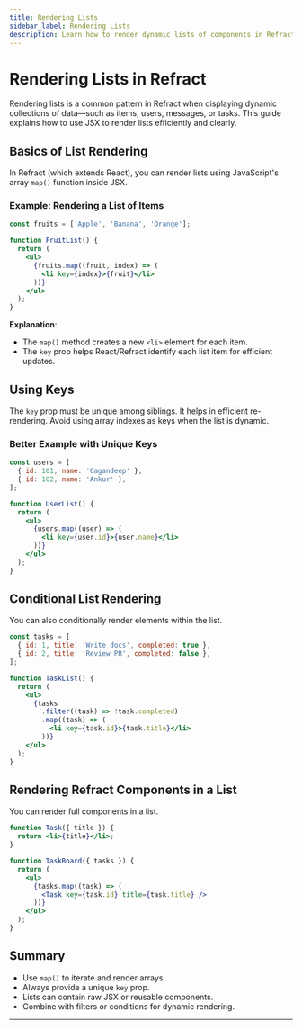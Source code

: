```yaml
---
title: Rendering Lists
sidebar_label: Rendering Lists
description: Learn how to render dynamic lists of components in Refract using JSX and array methods.
---
```


# Rendering Lists in Refract

Rendering lists is a common pattern in Refract when displaying dynamic collections of data—such as items, users, messages, or tasks. This guide explains how to use JSX to render lists efficiently and clearly.

## Basics of List Rendering

In Refract (which extends React), you can render lists using JavaScript's array `map()` function inside JSX.

### Example: Rendering a List of Items

```jsx
const fruits = ['Apple', 'Banana', 'Orange'];

function FruitList() {
  return (
    <ul>
      {fruits.map((fruit, index) => (
        <li key={index}>{fruit}</li>
      ))}
    </ul>
  );
}
````

**Explanation**:

* The `map()` method creates a new `<li>` element for each item.
* The `key` prop helps React/Refract identify each list item for efficient updates.

## Using Keys

The `key` prop must be unique among siblings. It helps in efficient re-rendering. Avoid using array indexes as keys when the list is dynamic.

### Better Example with Unique Keys

```jsx
const users = [
  { id: 101, name: 'Gagandeep' },
  { id: 102, name: 'Ankur' },
];

function UserList() {
  return (
    <ul>
      {users.map((user) => (
        <li key={user.id}>{user.name}</li>
      ))}
    </ul>
  );
}
```

## Conditional List Rendering

You can also conditionally render elements within the list.

```jsx
const tasks = [
  { id: 1, title: 'Write docs', completed: true },
  { id: 2, title: 'Review PR', completed: false },
];

function TaskList() {
  return (
    <ul>
      {tasks
        .filter((task) => !task.completed)
        .map((task) => (
          <li key={task.id}>{task.title}</li>
        ))}
    </ul>
  );
}
```

## Rendering Refract Components in a List

You can render full components in a list.

```jsx
function Task({ title }) {
  return <li>{title}</li>;
}

function TaskBoard({ tasks }) {
  return (
    <ul>
      {tasks.map((task) => (
        <Task key={task.id} title={task.title} />
      ))}
    </ul>
  );
}
```

## Summary

* Use `map()` to iterate and render arrays.
* Always provide a unique `key` prop.
* Lists can contain raw JSX or reusable components.
* Combine with filters or conditions for dynamic rendering.

---




